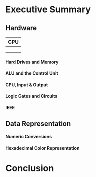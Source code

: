 # Executive Summary
## Hardware
|CPU|
|---|
|   | 
|   |
|   |
#### Hard Drives and Memory
#### ALU and the Control Unit
#### CPU, Input & Output
#### Logic Gates and Circuits
#### IEEE
## Data Representation
#### Numeric Conversions
#### Hexadecimal Color Representation
# Conclusion
